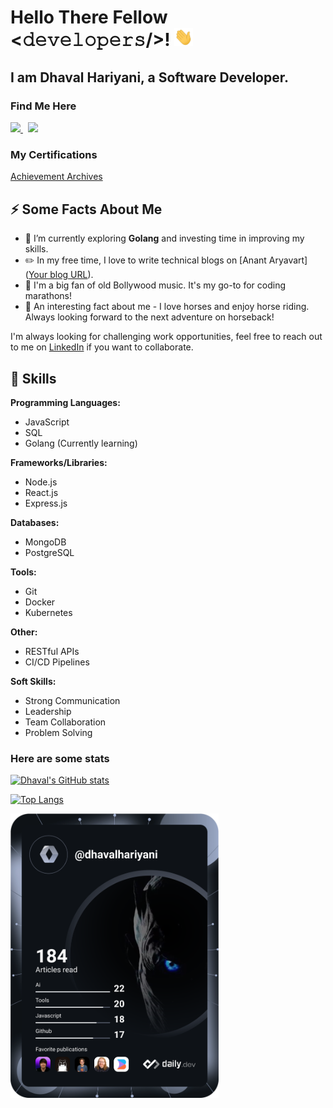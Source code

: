 # Hello There Fellow <𝚍𝚎𝚟𝚎𝚕𝚘𝚙𝚎𝚛𝚜/>! <img src="https://github.com/ABSphreak/ABSphreak/blob/master/gifs/Hi.gif" width="30px">

## I am Dhaval Hariyani, a Software Developer.

### Find Me Here 

<a href="https://www.linkedin.com/in/dhaval-hariyani/">
    <img src="https://img.shields.io/badge/linkedin-%230077B5.svg?&style=for-the-badge&logo=linkedin&logoColor=white"/>
  </a>
  &nbsp;
  
<a href="https://www.hackerrank.com/dhavalhariyani">
    <img src="https://img.shields.io/badge/-Hackerrank-2EC866?style=for-the-badge&logo=HackerRank&logoColor=white"/>
 </a>

 ### My Certifications

 [Achievement Archives](https://github.com/dhavalhariyani/certifications)

  

## ⚡ Some Facts About Me
- 🌱 I’m currently exploring **Golang** and investing time in improving my skills.
- ✏️ In my free time, I love to write technical blogs on [Anant Aryavart]([Your blog URL](https://anantaryavart.com/)).
- 🎵 I'm a big fan of old Bollywood music. It's my go-to for coding marathons!
- 🏇 An interesting fact about me - I love horses and enjoy horse riding. Always looking forward to the next adventure on horseback!

I'm always looking for challenging work opportunities, feel free to reach out to me on [LinkedIn](https://www.linkedin.com/in/dhaval-hariyani) if you want to collaborate.


## 🚀 Skills

**Programming Languages:**
- JavaScript
- SQL
- Golang (Currently learning)

**Frameworks/Libraries:**
- Node.js
- React.js
- Express.js

**Databases:**
- MongoDB
- PostgreSQL

**Tools:**
- Git
- Docker
- Kubernetes

**Other:**
- RESTful APIs
- CI/CD Pipelines

**Soft Skills:**
- Strong Communication
- Leadership
- Team Collaboration
- Problem Solving

### Here are some stats

[![Dhaval's GitHub stats](https://github-readme-stats.vercel.app/api?username=dhavalhariyani&show_icons=true&theme=default&count_private=true)](https://github.com/dhavalhariyani)


[![Top Langs](https://github-readme-stats.vercel.app/api/top-langs/?username=dhavalhariyani&layout=compact)](https://github.com/dhavalhariyani)

<a href="https://github.com/dhavalhariyani"><img src="https://github.com/dhavalhariyani/dhavalhariyani/blob/main/devcard.svg" width="333" alt="Dhaval's Dev Card"/></a>


